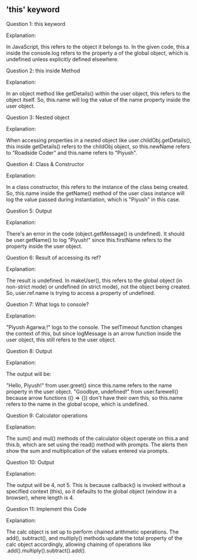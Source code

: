 ## 'this' keyword

Question 1: this keyword

Explanation:

In JavaScript, this refers to the object it belongs to. In the given code, this.a inside the console.log refers to the property a of the global object, which is undefined unless explicitly defined elsewhere.

Question 2: this inside Method

Explanation: 

In an object method like getDetails() within the user object, this refers to the object itself. So, this.name will log the value of the name property inside the user object.

Question 3: Nested object

Explanation: 

When accessing properties in a nested object like user.childObj.getDetails(), this inside getDetails() refers to the childObj object, so this.newName refers to "Roadside Coder" and this.name refers to "Piyush".

Question 4: Class & Constructor

Explanation: 

In a class constructor, this refers to the instance of the class being created. So, this.name inside the getName() method of the user class instance will log the value passed during instantiation, which is "Piyush" in this case.

Question 5: Output

Explanation: 

There's an error in the code (object.getMessage() is undefined). It should be user.getName() to log "Piyush!" since this.firstName refers to the property inside the user object.

Question 6: Result of accessing its ref?

Explanation: 

The result is undefined. In makeUser(), this refers to the global object (in non-strict mode) or undefined (in strict mode), not the object being created. So, user.ref.name is trying to access a property of undefined.

Question 7: What logs to console?

Explanation: 

"Piyush Agarwa;!" logs to the console. The setTimeout function changes the context of this, but since logMessage is an arrow function inside the user object, this still refers to the user object.

Question 8: Output

Explanation: 

The output will be:

"Hello, Piyush!" from user.greet() since this.name refers to the name property in the user object.
"Goodbye, undefined!" from user.farewell() because arrow functions (() => {}) don't have their own this, so this.name refers to the name in the global scope, which is undefined.

Question 9: Calculator operations

Explanation: 

The sum() and mul() methods of the calculator object operate on this.a and this.b, which are set using the read() method with prompts. The alerts then show the sum and multiplication of the values entered via prompts.

Question 10: Output

Explanation: 

The output will be 4, not 5. This is because callback() is invoked without a specified context (this), so it defaults to the global object (window in a browser), where length is 4.

Question 11: Implement this Code

Explanation: 

The calc object is set up to perform chained arithmetic operations. The add(), subtract(), and multiply() methods update the total property of the calc object accordingly, allowing chaining of operations like .add().multiply().subtract().add().
